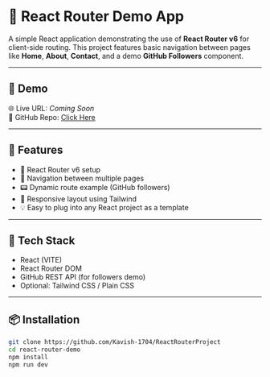 # 🧭 React Router Demo App

A simple React application demonstrating the use of **React Router v6** for client-side routing. This project features basic navigation between pages like **Home**, **About**, **Contact**, and a demo **GitHub Followers** component.

---

## 🚀 Demo

🌐 Live URL: _Coming Soon_  
📁 GitHub Repo: [Click Here](https://github.com/Kavish-1704/ReactRouterProject)

---

## 📌 Features

- 🚦 React Router v6 setup
- 🔗 Navigation between multiple pages
- 📟 Dynamic route example (GitHub followers)
- 📱 Responsive layout using Tailwind 
- 💡 Easy to plug into any React project as a template

---

## 🧰 Tech Stack

- React (VITE)
- React Router DOM
- GitHub REST API (for followers demo)
- Optional: Tailwind CSS / Plain CSS

---

## 📦 Installation

```bash
git clone https://github.com/Kavish-1704/ReactRouterProject
cd react-router-demo
npm install
npm run dev   